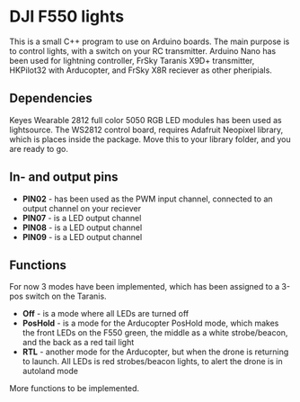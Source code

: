 # DJI F550 lights

This is a small C++ program to use on Arduino boards. The main purpose is to control lights, with a switch on your RC transmitter. Arduino Nano has been used for lightning controller, FrSky Taranis X9D+ transmitter, HKPilot32 with Arducopter, and FrSky X8R reciever as other pheripials.

## Dependencies
Keyes Wearable 2812 full color 5050 RGB LED modules has been used as lightsource. The WS2812 control board, requires Adafruit Neopixel library, which is places inside the package. Move this to your library folder, and you are ready to go.

## In- and output pins
* **PIN02** - has been used as the PWM input channel, connected to an output channel on your reciever
* **PIN07** - is a LED output channel
* **PIN08** - is a LED output channel
* **PIN09** - is a LED output channel

## Functions
For now 3 modes have been implemented, which has been assigned to a 3-pos switch on the Taranis.
* **Off** - is a mode where all LEDs are turned off
* **PosHold** - is a mode for the Arducopter PosHold mode, which makes the front LEDs on the F550 green, the middle as a white strobe/beacon, and the back as a red tail light
* **RTL** - another mode for the Arducopter, but when the drone is returning to launch. All LEDs is red strobes/beacon lights, to alert the drone is in autoland mode

More functions to be implemented.